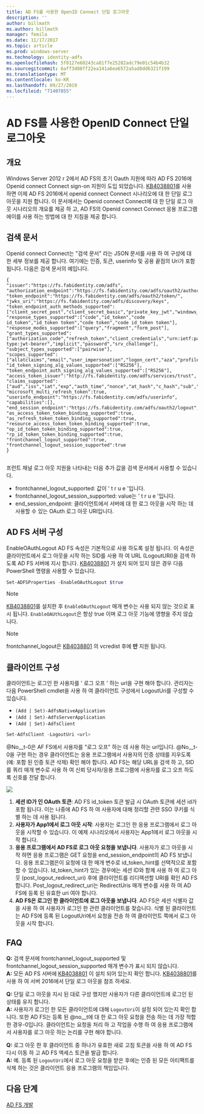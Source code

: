 ```yaml
---
title: AD FS를 사용한 OpenID Connect 단일 로그아웃
description: ''
author: billmath
ms.author: billmath
manager: femila
ms.date: 11/17/2017
ms.topic: article
ms.prod: windows-server
ms.technology: identity-adfs
ms.openlocfilehash: 5f0127e60243ca81f7e25282adc79e01c54b4b32
ms.sourcegitcommit: 6aff3d88ff22ea141a6ea6572a5ad8dd6321f199
ms.translationtype: MT
ms.contentlocale: ko-KR
ms.lasthandoff: 09/27/2019
ms.locfileid: "71407855"
---
```

#  <a name="single-log-out-for-openid-connect-with-ad-fs"></a>AD FS를 사용한 OpenID Connect 단일 로그아웃

## <a name="overview"></a>개요
Windows Server 2012 r 2에서 AD FS의 초기 Oauth 지원에 따라 AD FS 2016에 Openid connect Connect sign-on 지원이 도입 되었습니다. [KB4038801](https://support.microsoft.com/en-gb/help/4038801/windows-10-update-kb4038801)를 사용 하면 이제 AD FS 2016에서 openid connect Connect 시나리오에 대 한 단일 로그 아웃을 지원 합니다. 이 문서에서는 Openid connect Connect에 대 한 단일 로그 아웃 시나리오의 개요를 제공 하 고, AD FS의 Openid connect Connect 응용 프로그램에이를 사용 하는 방법에 대 한 지침을 제공 합니다.


## <a name="discovery-doc"></a>검색 문서
Openid connect Connect는 "검색 문서" 라는 JSON 문서를 사용 하 여 구성에 대 한 세부 정보를 제공 합니다.  여기에는 인증, 토큰, userinfo 및 공용 끝점의 Uri가 포함 됩니다.  다음은 검색 문서의 예입니다.

```
{
"issuer":"https://fs.fabidentity.com/adfs",
"authorization_endpoint":"https://fs.fabidentity.com/adfs/oauth2/authorize/",
"token_endpoint":"https://fs.fabidentity.com/adfs/oauth2/token/",
"jwks_uri":"https://fs.fabidentity.com/adfs/discovery/keys",
"token_endpoint_auth_methods_supported":["client_secret_post","client_secret_basic","private_key_jwt","windows_client_authentication"],
"response_types_supported":["code","id_token","code id_token","id_token token","code token","code id_token token"],
"response_modes_supported":["query","fragment","form_post"],
"grant_types_supported":["authorization_code","refresh_token","client_credentials","urn:ietf:params:oauth:grant-type:jwt-bearer","implicit","password","srv_challenge"],
"subject_types_supported":["pairwise"],
"scopes_supported":["allatclaims","email","user_impersonation","logon_cert","aza","profile","vpn_cert","winhello_cert","openid"],
"id_token_signing_alg_values_supported":["RS256"],
"token_endpoint_auth_signing_alg_values_supported":["RS256"],
"access_token_issuer":"http://fs.fabidentity.com/adfs/services/trust",
"claims_supported":["aud","iss","iat","exp","auth_time","nonce","at_hash","c_hash","sub","upn","unique_name","pwd_url","pwd_exp","sid"],
"microsoft_multi_refresh_token":true,
"userinfo_endpoint":"https://fs.fabidentity.com/adfs/userinfo",
"capabilities":[],
"end_session_endpoint":"https://fs.fabidentity.com/adfs/oauth2/logout",
"as_access_token_token_binding_supported":true,
"as_refresh_token_token_binding_supported":true,
"resource_access_token_token_binding_supported":true,
"op_id_token_token_binding_supported":true,
"rp_id_token_token_binding_supported":true,
"frontchannel_logout_supported":true,
"frontchannel_logout_session_supported":true
} 
 
```



프런트 채널 로그 아웃 지원을 나타내는 다음 추가 값을 검색 문서에서 사용할 수 있습니다.

- frontchannel_logout_supported: 값이 ' t r u e '입니다.
- frontchannel_logout_session_supported: value는 ' t r u e '입니다.
- end_session_endpoint: 클라이언트에서 서버에 대 한 로그 아웃을 시작 하는 데 사용할 수 있는 OAuth 로그 아웃 URI입니다.


## <a name="ad-fs-server-configuration"></a>AD FS 서버 구성
EnableOAuthLogout AD FS 속성은 기본적으로 사용 하도록 설정 됩니다.  이 속성은 클라이언트에서 로그 아웃을 시작 하는 SID를 사용 하 여 URL (LogoutURI)을 검색 하도록 AD FS 서버에 지시 합니다. [KB4038801](https://support.microsoft.com/en-gb/help/4038801/windows-10-update-kb4038801) 가 설치 되어 있지 않은 경우 다음 PowerShell 명령을 사용할 수 있습니다.

```PowerShell
Set-ADFSProperties -EnableOAuthLogout $true
```

>[!NOTE]
> [KB4038801](https://support.microsoft.com/en-gb/help/4038801/windows-10-update-kb4038801)를 설치한 후 `EnableOAuthLogout` 매개 변수는 사용 되지 않는 것으로 표시 됩니다. `EnableOAUthLogout`은 항상 true 이며 로그 아웃 기능에 영향을 주지 않습니다.

>[!NOTE]
>frontchannel_logout은 [KB4038801](https://support.microsoft.com/en-gb/help/4038801/windows-10-update-kb4038801) 의 vcredist 후에 **만** 지원 됩니다.

## <a name="client-configuration"></a>클라이언트 구성
클라이언트는 로그인 한 사용자를 ' 로그 오프 ' 하는 url을 구현 해야 합니다. 관리자는 다음 PowerShell cmdlet을 사용 하 여 클라이언트 구성에서 LogoutUri를 구성할 수 있습니다. 


- `(Add | Set)-AdfsNativeApplication`
- `(Add | Set)-AdfsServerApplication`
- `(Add | Set)-AdfsClient`

```PowerShell
Set-AdfsClient -LogoutUri <url>
```

@No__t-0은 AF FS에서 사용자를 "로그 오프" 하는 데 사용 하는 url입니다. @No__t-0을 구현 하는 경우 클라이언트는 응용 프로그램에서 사용자의 인증 상태를 지우도록 (예: 포함 된 인증 토큰 삭제) 확인 해야 합니다. AD FS는 해당 URL을 검색 하 고, SID를 쿼리 매개 변수로 사용 하 여 신뢰 당사자/응용 프로그램에 사용자를 로그 오프 하도록 신호를 전달 합니다. 

![](media/ad-fs-logout-openid-connect/adfs_single_logout2.png)


1.  **세션 ID가 인 OAuth 토큰**: AD FS id_token 토큰 발급 시 OAuth 토큰에 세션 id가 포함 됩니다. 이는 나중에 AD FS 하 여 사용자에 대해 정리할 관련 SSO 쿠키를 식별 하는 데 사용 됩니다.
2.  **사용자가 App1에서 로그 아웃 시작**: 사용자는 로그인 한 응용 프로그램에서 로그 아웃을 시작할 수 있습니다. 이 예제 시나리오에서 사용자는 App1에서 로그 아웃을 시작 합니다.
3.  **응용 프로그램에서 AD FS로 로그 아웃 요청을 보냅니다**. 사용자가 로그 아웃을 시작 하면 응용 프로그램은 GET 요청을 end_session_endpoint의 AD FS 보냅니다. 응용 프로그램은이 요청에 대 한 매개 변수로 id_token_hint를 선택적으로 포함할 수 있습니다. Id_token_hint가 있는 경우에는 세션 ID와 함께 사용 하 여 로그 아웃 (post_logout_redirect_uri) 후에 클라이언트를 리디렉션할 URI를 확인 AD FS 합니다.  Post_logout_redirect_uri는 RedirectUris 매개 변수를 사용 하 여 AD FS에 등록 된 유효한 uri 여야 합니다.
4.  **AD FS은 로그인 한 클라이언트에 로그 아웃을 보냅니다**. AD FS은 세션 식별자 값을 사용 하 여 사용자가 로그인 한 관련 클라이언트를 찾습니다. 식별 된 클라이언트는 AD FS에 등록 된 LogoutUri에서 요청을 전송 하 여 클라이언트 쪽에서 로그 아웃을 시작 합니다.

## <a name="faqs"></a>FAQ
**Q:** 검색 문서에 frontchannel_logout_supported 및 frontchannel_logout_session_supported 매개 변수가 표시 되지 않습니다.</br>
**A:** 모든 AD FS 서버에 [KB4038801](https://support.microsoft.com/en-gb/help/4038801/windows-10-update-kb4038801) 이 설치 되어 있는지 확인 합니다. [KB4038801](https://support.microsoft.com/en-gb/help/4038801/windows-10-update-kb4038801)를 사용 하 여 서버 2016에서 단일 로그 아웃을 참조 하세요.

**Q:** 단일 로그 아웃을 지시 된 대로 구성 했지만 사용자가 다른 클라이언트에 로그인 된 상태를 유지 합니다.</br>
**A:** 사용자가 로그인 한 모든 클라이언트에 대해 `LogoutUri`이 설정 되어 있는지 확인 합니다. 또한 AD FS는 등록 된 @no__t에 대 한 로그 아웃 요청을 전송 하는 데 가장 적합 한 경우-0입니다. 클라이언트는 요청을 처리 하 고 작업을 수행 하 여 응용 프로그램에서 사용자를 로그 아웃 하는 논리를 구현 해야 합니다.</br>

**Q:** 로그 아웃 한 후 클라이언트 중 하나가 유효한 새로 고침 토큰을 사용 하 여 AD FS 다시 이동 하 고 AD FS 액세스 토큰을 발급 합니다.</br>
**A:** 예. 등록 된 `LogoutUri`에서 로그 아웃 요청을 받은 후에는 인증 된 모든 아티팩트를 삭제 하는 것은 클라이언트 응용 프로그램의 책임입니다.


## <a name="next-steps"></a>다음 단계
[AD FS 개발](../../ad-fs/AD-FS-Development.md)  
